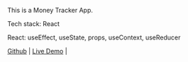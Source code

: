 This is a Money Tracker App.

Tech stack: React

React: useEffect, useState, props, useContext, useReducer

[Github](https://github.com/JamieChen007/money-tracker-React) | [Live Demo](https://jamiemoneytrackerreact.netlify.app/) |

